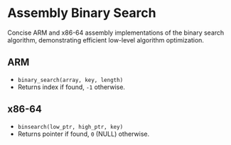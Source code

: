# Assembly Binary Search

Concise ARM and x86-64 assembly implementations of the binary search algorithm, demonstrating efficient low-level algorithm optimization.

## ARM
- `binary_search(array, key, length)`
- Returns index if found, `-1` otherwise.

## x86-64
- `binsearch(low_ptr, high_ptr, key)`
- Returns pointer if found, `0` (NULL) otherwise.


